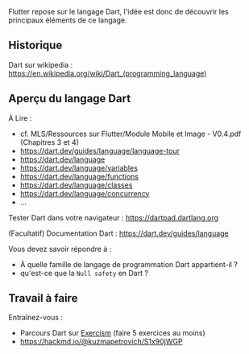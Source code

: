 
Flutter repose sur le langage Dart, l'idée est donc de découvrir les principaux éléments de ce langage.



## Historique

Dart sur wikipedia : <https://en.wikipedia.org/wiki/Dart_(programming_language)>


## Aperçu du langage Dart

À Lire :
- cf. MLS/Ressources sur Flutter/Module Mobile et Image - V0.4.pdf (Chapitres 3 et 4)
- <https://dart.dev/guides/language/language-tour>
- https://dart.dev/language
- https://dart.dev/language/variables
- https://dart.dev/language/functions
- https://dart.dev/language/classes
- https://dart.dev/language/concurrency
- ...

Tester Dart dans votre navigateur : <https://dartpad.dartlang.org>

(Facultatif) Documentation Dart : <https://dart.dev/guides/language>

Vous devez savoir répondre à :

- À quelle famille de langage de programmation Dart appartient-il ?
- qu'est-ce que la `Null safety` en Dart ?


## Travail à faire

Entraînez-vous :

- Parcours Dart sur [Exercism](https://exercism.org/tracks/dart) (faire 5 exercices au moins)
- <https://hackmd.io/@kuzmapetrovich/S1x90jWGP>

